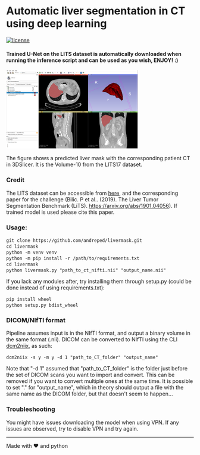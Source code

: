 # Automatic liver segmentation in CT using deep learning
[![license](https://img.shields.io/github/license/DAVFoundation/captain-n3m0.svg?style=flat-square)](https://github.com/DAVFoundation/captain-n3m0/blob/master/LICENSE)

#### Trained U-Net on the LITS dataset is automatically downloaded when running the inference script and can be used as you wish, ENJOY! :)

<img src="figures/Segmentation_CustusX.PNG" width="70%" height="70%">

The figure shows a predicted liver mask with the corresponding patient CT in 3DSlicer. It is the Volume-10 from the LITS17 dataset.

### Credit
The LITS dataset can be accessible from [here](https://competitions.codalab.org), and the corresponding paper for the challenge (Bilic. P et al.. (2019). The Liver Tumor Segmentation Benchmark (LiTS). https://arxiv.org/abs/1901.04056). If trained model is used please cite this paper.

### Usage:
```
git clone https://github.com/andreped/livermask.git
cd livermask
python -m venv venv
python -m pip install -r /path/to/requirements.txt
cd livermask
python livermask.py "path_to_ct_nifti.nii" "output_name.nii"
```

If you lack any modules after, try installing them through setup.py (could be done instead of using requirements.txt):
```
pip install wheel
python setup.py bdist_wheel
```

### DICOM/NIfTI format
Pipeline assumes input is in the NIfTI format, and output a binary volume in the same format (.nii).
DICOM can be converted to NIfTI using the CLI [dcm2niix](https://github.com/rordenlab/dcm2niix), as such:
```
dcm2niix -s y -m y -d 1 "path_to_CT_folder" "output_name"
```

Note that "-d 1" assumed that "path_to_CT_folder" is the folder just before the set of DICOM scans you want to import and convert. This can be removed if you want to convert multiple ones at the same time. It is possible to set "." for "output_name", which in theory should output a file with the same name as the DICOM folder, but that doesn't seem to happen...

### Troubleshooting
You might have issues downloading the model when using VPN. If any issues are observed, try to disable VPN and try again.

------

Made with :heart: and python
